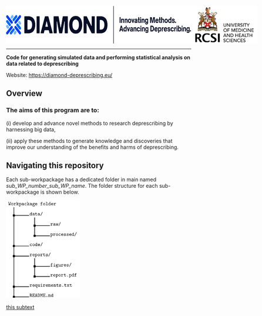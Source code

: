 <div style="display: flex; background-color: white; padding: 0px;">
  <img src="assets/imgs/Asset 4.jpg" width="600"/>
  <img src="assets/imgs/RCSI_white_bg_logo.png" width="180" align="right"/>
</div>

<hr/>



**Code for generating simulated data and performing statistical analysis on data related to deprescribing**

Website: https://diamond-deprescribing.eu/

## Overview

### The aims of this program are to: 

(i) develop and advance novel methods to research deprescribing by harnessing big data, 

(ii) apply these methods to generate knowledge and discoveries that improve our understanding of the benefits and harms of deprescribing.

## Navigating this repository
Each sub-workpackage has a dedicated folder in main named *sub_WP_number_sub_WP_name*. The folder structure for each sub-workpackage is shown below.

<img src="assets/imgs/Folder structure.png" width="200"/>

[this subtext](assets)

